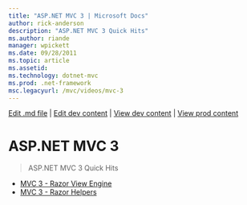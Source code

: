 ```yaml
---
title: "ASP.NET MVC 3 | Microsoft Docs"
author: rick-anderson
description: "ASP.NET MVC 3 Quick Hits"
ms.author: riande
manager: wpickett
ms.date: 09/28/2011
ms.topic: article
ms.assetid: 
ms.technology: dotnet-mvc
ms.prod: .net-framework
msc.legacyurl: /mvc/videos/mvc-3
---
```

[Edit .md file](C:\Projects\msc\dev\Msc.Www\Web.ASP\App_Data\github\mvc\videos\index.md) | [Edit dev content](http://www.aspdev.net/umbraco#/content/content/edit/23479) | [View dev content](http://docs.aspdev.net/tutorials/mvc/videos/mvc-3/index.html) | [View prod content](http://www.asp.net/mvc/videos/mvc-3)

ASP.NET MVC 3
====================
> ASP.NET MVC 3 Quick Hits


- [MVC 3 - Razor View Engine](mvc-3-razor-view-engine.md)
- [MVC 3 - Razor Helpers](mvc-3-razor-helpers.md)